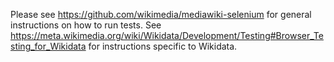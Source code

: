 Please see https://github.com/wikimedia/mediawiki-selenium for general instructions on how to run tests.
See https://meta.wikimedia.org/wiki/Wikidata/Development/Testing#Browser_Testing_for_Wikidata for instructions specific to Wikidata.
